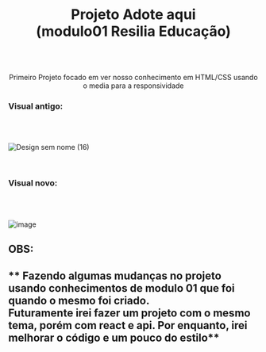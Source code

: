<h1 align="center"> Projeto Adote aqui <br> (modulo01 Resilia Educação) </h1>
<br>
<br>

<p align="center"> Primeiro Projeto focado em ver nosso conhecimento em HTML/CSS usando o media para a responsividade</p>

<h3>Visual antigo:</h3>
<br>
<br>

![Design sem nome (16)](https://user-images.githubusercontent.com/96242187/177963124-2fe29694-ebac-49d6-90d6-31e343420ebd.png)

<br>


<h3>Visual novo:</h3>
<br>
<br>

![image](https://user-images.githubusercontent.com/96242187/177962963-5ac97e54-df2e-4e44-964f-53fc1794a918.png)

<h2> OBS: </h2>
<h2>** Fazendo algumas mudanças no projeto usando conhecimentos de modulo 01 que foi quando o mesmo foi criado.
<br>Futuramente irei fazer um projeto com o mesmo tema, porém com react e api. Por enquanto, irei melhorar o código e um pouco do estilo**</h2>
<br>

